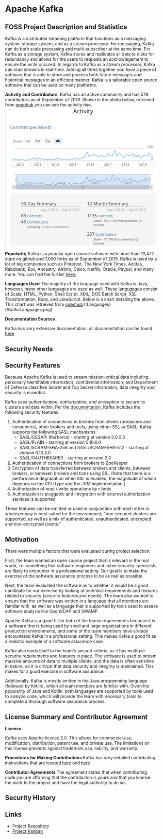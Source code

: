 # Apache Kafka

## FOSS Project Description and Statistics

Kafka is a distributed steaming platform that functions as a messaging system, storage system, and as a stream processor. For messaging, Kafka can do both scale processing and multi-subscriber at the same time. For Kafka as a storage system, Kafka stores and replicates all data to disks for redundancy and allows for the users to requests an acknowlegement to ensure the write occured. In regards to Kafka as a stream processor, Kafka can read streams in real-time. Adding all three together you have a piece of software that is able to store and porcess both future messages and historical messages in an efficient manner. Kafka is a tailorable open source software that can be used on many platforms. 

**Activity and Contributors**: 
Kafka has an active community and has 579 contributors as of September of 2019. Shown in the photo below, retrieved from [openhub](https://www.openhub.net/p/apache-kafka) you can see the activity rise.
![Activity](/KafkaActivity.png)

 **Popularity**
Kafka is a popular open source software with more than 13,477 stars on github and 7,000 forks as of September of 2019. Kafka is used by a lot of big companies such as Pinterest, The New York Times, Adidas, Rabobank, Box, Ancestry, Airbnb, Cisco, Netflix, Oracle, Paypal, and many more. You can find the full list [here:](https://kafka.apache.org/powered-by)

**Languages Used**
The majority of the language used with Kafka is Java, however, many other languages are used as well. These langugages consist of Scala, HTML, Python, Shell Script, XML, DOS Batch Script, XSL Transformation, Ruby, and JavaScript. Below is a chart detailing the above. This chart was retrieved from [openhub](https://www.openhub.net/p/apache-kafka)
![Languages}(/KafkaLanguages.png)

**Documentation Sources**

Kafka has very extensive documentation, all documentation can be found [here](https://kafka.apache.org/documentation)

 
## Security Needs

## Security Features
Because Apache Kafka is used to stream mission-critical data including personally identifiable information, confidential information, and Department of Defense classified Secret and Top Secret information, data integrity and security is essential.

Kafka uses _authentication, authorization, and encryption_ to secure its clusters and data within. Per the [documentation](https://kafka.apache.org/documentation/#security), Kafka includes the following security features:
1. Authentication of connections to brokers from clients (producers and consumers), other brokers and tools, using either SSL or SASL. Kafka supports the following SASL mechanisms:
    * SASL/GSSAPI (Kerberos) - starting at version 0.9.0.0
    * SASL/PLAIN - starting at version 0.10.0.0
    * SASL/SCRAM-SHA-256 and SASL/SCRAM-SHA-512 - starting at version 0.10.2.0
    * SASL/OAUTHBEARER - starting at version 2.0
2. Authentication of connections from brokers to ZooKeeper
3. Encryption of data transferred between brokers and clients, between brokers, or between brokers and tools using SSL (Note that there is a performance degradation when SSL is enabled, the magnitude of which depends on the CPU type and the JVM implementation.)
4. Authorization of read / write operations by clients
5. Authorization is pluggable and integration with external authorization services is supported

These features can be omitted or used in conjunction with each other in whatever way is best suited for the environment; "non-secured clusters are supported, as well as a mix of authenticated, unauthenticated, encrypted and non-encrypted clients."

## Motivation
There were multiple factors that were evaluated during project selection. 

First, the team wanted an open source project that is relevant in the real world, i.e. something that software engineers and cyber security specialists are likely to encounter in a professional setting. Our goal is to make the exercise of the software assurance process to be as real as possible.

Next, the team evaluated the software as to whether it would be a good candidate for our exercise by looking at technical requirements and features related to security (security features and needs). The team also wanted to ensure that the software was written in a language that all members are familiar with, as well as a language that is supported by tools used to assess software analysis like OpenSCAP and SWAMP.

Apache Kafka is a good fit for both of the teams requirements because it is a software that is being used by small and large organizations in different production environments, and some of the team members have already encountered Kafka in a professional setting. This makes Kafka a good fit as a realistic example of a software assurance case.

Kafka also lends itself to the team's second criteria, as it has multitple security requirements and features in place. The software is used to stream massive amounts of data to multiple clients, and the data is often sensitive in nature, so it is critical that data security and integrity is maintained. This makes for a good exercise in software assurance.

Additionally, Kafka is mostly written in the Java programming language (followed by Kotlin), which all team members are familiar with. Given the popularity of Java and Kotlin, both languages are supported by tools used to analyze code, which will provide the team with necessary tools to complete a thorough software assurance process.

## License Summary and Contributor Agreement
**License**

Kafka uses Apache license 2.0. This allows for commercial use, modification, distribution, patent use, and private use. The limitations on this license prevents against trademark use, liability, and warranty. 

**Procedures for Making Contributions**
Kafka has very detailed contributing instructions that are located [here](https://kafka.apache.org/contributing/html) and [here](https://cwiki.apache.org/confluence/display/KAFKA/Contributing+Code+Changes)

**Contributor Agreements**
The agreement states that when contributing code you are affirming that the contribuiton is yours and that you license the work to the project and have the legal authority to do so.
## Security History

## Links
* [Project Repository](https://github.com/isxbot/software-assurance)
* [Project Kanban](https://github.com/isxbot/software-assurance/projects/1)
